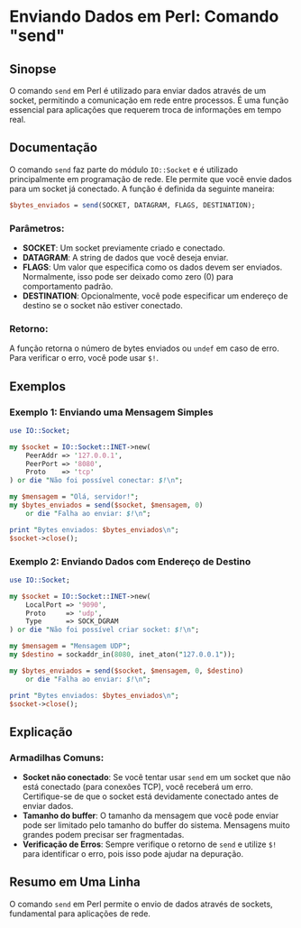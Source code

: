 <!--
Meta Description: # Enviando Dados em Perl: Comando "send" ## Sinopse O comando `send` em Perl é utilizado para enviar dados através de um socket, permitindo a comunica...
Meta Keywords: socket, send, dados, para, que
-->

# Enviando Dados em Perl: Comando "send"

## Sinopse
O comando `send` em Perl é utilizado para enviar dados através de um socket, permitindo a comunicação em rede entre processos. É uma função essencial para aplicações que requerem troca de informações em tempo real.

## Documentação
O comando `send` faz parte do módulo `IO::Socket` e é utilizado principalmente em programação de rede. Ele permite que você envie dados para um socket já conectado. A função é definida da seguinte maneira:

```perl
$bytes_enviados = send(SOCKET, DATAGRAM, FLAGS, DESTINATION);
```

### Parâmetros:
- **SOCKET**: Um socket previamente criado e conectado.
- **DATAGRAM**: A string de dados que você deseja enviar.
- **FLAGS**: Um valor que especifica como os dados devem ser enviados. Normalmente, isso pode ser deixado como zero (0) para comportamento padrão.
- **DESTINATION**: Opcionalmente, você pode especificar um endereço de destino se o socket não estiver conectado.

### Retorno:
A função retorna o número de bytes enviados ou `undef` em caso de erro. Para verificar o erro, você pode usar `$!`.

## Exemplos

### Exemplo 1: Enviando uma Mensagem Simples
```perl
use IO::Socket;

my $socket = IO::Socket::INET->new(
    PeerAddr => '127.0.0.1',
    PeerPort => '8080',
    Proto    => 'tcp'
) or die "Não foi possível conectar: $!\n";

my $mensagem = "Olá, servidor!";
my $bytes_enviados = send($socket, $mensagem, 0) 
    or die "Falha ao enviar: $!\n";

print "Bytes enviados: $bytes_enviados\n";
$socket->close();
```

### Exemplo 2: Enviando Dados com Endereço de Destino
```perl
use IO::Socket;

my $socket = IO::Socket::INET->new(
    LocalPort => '9090',
    Proto     => 'udp',
    Type      => SOCK_DGRAM
) or die "Não foi possível criar socket: $!\n";

my $mensagem = "Mensagem UDP";
my $destino = sockaddr_in(8080, inet_aton("127.0.0.1"));

my $bytes_enviados = send($socket, $mensagem, 0, $destino)
    or die "Falha ao enviar: $!\n";

print "Bytes enviados: $bytes_enviados\n";
$socket->close();
```

## Explicação
### Armadilhas Comuns:
- **Socket não conectado**: Se você tentar usar `send` em um socket que não está conectado (para conexões TCP), você receberá um erro. Certifique-se de que o socket está devidamente conectado antes de enviar dados.
- **Tamanho do buffer**: O tamanho da mensagem que você pode enviar pode ser limitado pelo tamanho do buffer do sistema. Mensagens muito grandes podem precisar ser fragmentadas.
- **Verificação de Erros**: Sempre verifique o retorno de `send` e utilize `$!` para identificar o erro, pois isso pode ajudar na depuração.

## Resumo em Uma Linha
O comando `send` em Perl permite o envio de dados através de sockets, fundamental para aplicações de rede.